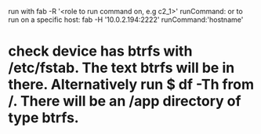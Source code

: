 run with
fab -R '<role to run command on, e.g c2_1>' runCommand:<command to run>
or to run on a specific host:
fab -H '10.0.2.194:2222' runCommand:'hostname'


# check device has btrfs with /etc/fstab. The text btrfs will be in there. Alternatively run $ df -Th from /. There will be an /app directory of type btrfs. 
